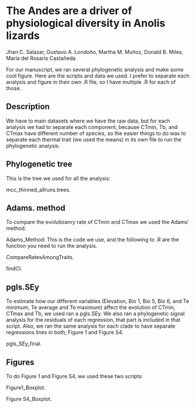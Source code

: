 # The Andes are a driver of physiological diversity in Anolis lizards

Jhan C. Salazar, Gustavo A. Londoño, Martha M. Muñoz, Donald B. Miles, María del Rosario Castañeda

For our manuscript, we ran several phylogenetic analysis and make some cool figure. Here are the scripts and data we used. I prefer to separate each analysis and figure in their own .R file, so I have multiple .R for each of those.

## Description
We have to main datasets where we have the raw data, but for each analysis we had to separate each component, because CTmin, Tb, and CTmax have different number of species, so the easier things to do was to separate each thermal trait (we used the means) in its own file to run the phylogenetic analysis.

## Phylogenetic tree
This is the tree we used for all the analysis:


  mcc_thinned_allruns.trees.

## Adams. method
To compare the evolutioanry rate of CTmin and CTmax we used the Adams' method.
  
Adams_Method: This is the code we use, and the following to .R are the function you need to run the analysis.
    
  CompareRatesAmongTraits.
  
  findCI.

## pgls.SEy
To estimate how our different variables (Elevation, Bio 1, Bio 5, Bio 6, and Te minimum, Te average and Te maximum) affect the evolution of CTmin, CTmax and Tb, we used ran a pgls.SEy. We also ran a phylogenetic signal analysis for the residuals of each regression, that part is included in that script. Also, we ran the same analysis for each clade to have separate regressions lines in both, Figure 1 and Figure S4.
  
  pgls_SEy_final.

## Figures
To do Figure 1 and Figure S4, we used these two scripts:
  
  Figure1_Boxplot.
  
  Figure S4_Boxplot.
